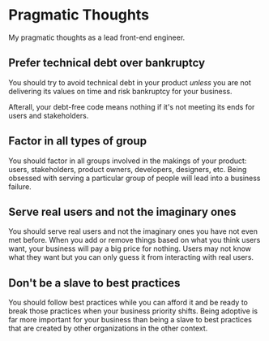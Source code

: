 # Pragmatic Thoughts

My pragmatic thoughts as a lead front-end engineer.

## Prefer technical debt over bankruptcy

You should try to avoid technical debt in your product *unless* you are not delivering its values on time and risk bankruptcy for your business.

Afterall, your debt-free code means nothing if it's not meeting its ends for users and stakeholders.

## Factor in all types of group

You should factor in all groups involved in the makings of your product: users, stakeholders, product owners, developers, designers, etc. Being obsessed with serving a particular group of people will lead into a business failure.

## Serve real users and not the imaginary ones

You should serve real users and not the imaginary ones you have not even met before. When you add or remove things based on what you think users want, your business will pay a big price for nothing. Users may not know what they want but you can only guess it from interacting with real users.

## Don't be a slave to best practices

You should follow best practices while you can afford it and be ready to break those practices when your business priority shifts. Being adoptive is far more important for your business than being a slave to best practices that are created by other organizations in the other context.
